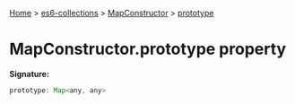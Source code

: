 [Home](./index) &gt; [es6-collections](./es6-collections.md) &gt; [MapConstructor](./es6-collections.mapconstructor.md) &gt; [prototype](./es6-collections.mapconstructor.prototype.md)

# MapConstructor.prototype property


**Signature:**
```javascript
prototype: Map<any, any>
```
